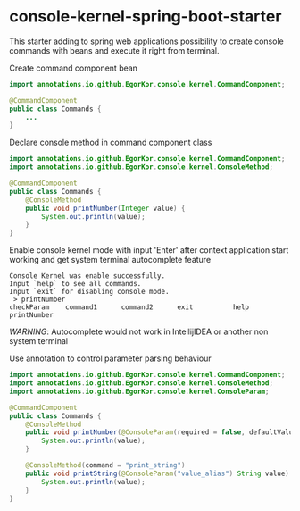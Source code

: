 # console-kernel-spring-boot-starter

This starter adding to spring web applications possibility 
to create console commands with beans and execute it
right from terminal. 

Create command component bean

````java
import annotations.io.github.EgorKor.console.kernel.CommandComponent;

@CommandComponent
public class Commands {
    ...
}
````

Declare console method in command component class

```java
import annotations.io.github.EgorKor.console.kernel.CommandComponent;
import annotations.io.github.EgorKor.console.kernel.ConsoleMethod;

@CommandComponent
public class Commands {
    @ConsoleMethod
    public void printNumber(Integer value) {
        System.out.println(value);
    }
}

```
Enable console kernel mode with input 'Enter' after context application start working
and get system terminal autocomplete feature

```
Console Kernel was enable successfully.
Input `help` to see all commands.
Input `exit` for disabling console mode.
 > printNumber
checkParam    command1      command2      exit          help          printNumber
```

*WARNING*: Autocomplete would not work in IntellijIDEA or another non system terminal


Use annotation to control parameter parsing behaviour

```java
import annotations.io.github.EgorKor.console.kernel.CommandComponent;
import annotations.io.github.EgorKor.console.kernel.ConsoleMethod;
import annotations.io.github.EgorKor.console.kernel.ConsoleParam;

@CommandComponent
public class Commands {
    @ConsoleMethod
    public void printNumber(@ConsoleParam(required = false, defaultValue = "10") Integer value) {
        System.out.println(value);
    }

    @ConsoleMethod(command = "print_string")
    public void printString(@ConsoleParam("value_alias") String value) {
        System.out.println(value);
    }
}

```